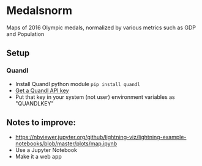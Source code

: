 # Medalsnorm

Maps of 2016 Olympic medals, normalized by various metrics such as GDP and Population

## Setup
### Quandl
- Install Quandl python module `pip install quandl`
- [Get a Quandl API key](https://www.quandl.com/blog/getting-started-with-the-quandl-api "link for API key for Quandl")
- Put that key in your system (not user) environment variables as "QUANDLKEY"

## Notes to improve:

- https://nbviewer.jupyter.org/github/lightning-viz/lightning-example-notebooks/blob/master/plots/map.ipynb
- Use a Jupyter Notebook
- Make it a web app
